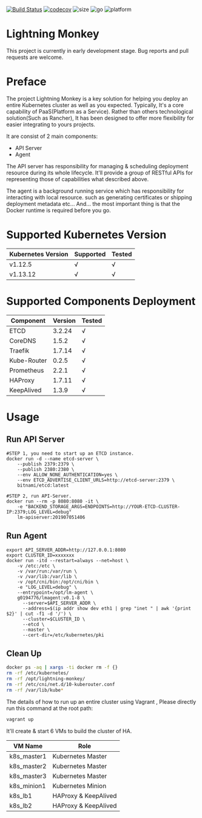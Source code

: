 [![Build Status](https://travis-ci.com/g0194776/lightning-monkey.svg?token=vHH8ZAATWuPpZvD2YF3L&branch=feature/init)](https://travis-ci.com/g0194776/lightning-monkey)
[![codecov](https://codecov.io/gh/g0194776/lightning-monkey/branch/master/graph/badge.svg)](https://codecov.io/gh/g0194776/lightning-monkey)
![size](https://img.shields.io/github/languages/code-size/g0194776/lightning-monkey)
![go](https://img.shields.io/badge/golang-1.13%2B-blue)
![platform](https://img.shields.io/badge/platform-linux--amd64%20%7C%20darwin-lightgrey)

# Lightning Monkey
This project is currently in early development stage. Bug reports and pull requests are welcome.

# Preface
The project Lightning Monkey is a key solution for helping you deploy an entire Kubernetes cluster as well as you expected. Typically, It's a core capability of PaaS(Platform as a Service). Rather than others technological solution(Such as Rancher), It has been designed to offer more flexibility for easier integrating to yours projects.

It are consist of 2 main components:

- API Server
- Agent

The API server has responsibility for managing & scheduling deployment resource during its whole lifecycle. It'll provide a group of RESTful APIs for representing those of capabilities what described above.

The agent is a background running service which has responsibility for interacting with local resource. such as generating certificates or shipping deployment metadata etc... And... the most important thing is that the Docker runtime is required before you go.


# Supported Kubernetes Version
|Kubernetes Version|Supported|Tested|
|---|---|---|
|v1.12.5|√|√|
|v1.13.12|√|√|

# Supported Components Deployment
|Component|Version|Tested|
|---|---|---|
|ETCD|3.2.24|√|
|CoreDNS|1.5.2|√|
|Traefik|1.7.14|√|
|Kube-Router|0.2.5|√|
|Prometheus|2.2.1|√|
|HAProxy|1.7.11|√|
|KeepAlived|1.3.9|√|


# Usage

## Run API Server
```shell
#STEP 1, you need to start up an ETCD instance.
docker run -d --name etcd-server \
    --publish 2379:2379 \
    --publish 2380:2380 \
    --env ALLOW_NONE_AUTHENTICATION=yes \
    --env ETCD_ADVERTISE_CLIENT_URLS=http://etcd-server:2379 \
    bitnami/etcd:latest

#STEP 2, run API-Server.
docker run --rm -p 8080:8080 -it \
    -e "BACKEND_STORAGE_ARGS=ENDPOINTS=http://YOUR-ETCD-CLUSTER-IP:2379;LOG_LEVEL=debug" 
    lm-apiserver:201907051406
```


## Run Agent
```shell
export API_SERVER_ADDR=http://127.0.0.1:8080
export CLUSTER_ID=xxxxxxx
docker run -itd --restart=always --net=host \
    -v /etc:/etc \
    -v /var/run:/var/run \
    -v /var/lib:/var/lib \
    -v /opt/cni/bin:/opt/cni/bin \
    -e "LOG_LEVEL=debug" \
    --entrypoint=/opt/lm-agent \
    g0194776/lmagent:v0.1-8 \
      --server=$API_SERVER_ADDR \
      --address=$(ip addr show dev eth1 | grep "inet " | awk '{print $2}' | cut -f1 -d '/') \
      --cluster=$CLUSTER_ID \
      --etcd \
      --master \
      --cert-dir=/etc/kubernetes/pki
```

## Clean Up

```bash
docker ps -aq | xargs -ti docker rm -f {}
rm -rf /etc/kubernetes/
rm -rf /opt/lightning-monkey/
rm -rf /etc/cni/net.d/10-kuberouter.conf
rm -rf /var/lib/kube*
```

The details of how to run up an entire cluster using Vagrant , Please directly run this command at the root path:
```bash
vagrant up
```
It'll create & start 6 VMs to build the cluster of HA.

|VM Name|Role|
|---|---|
|k8s_master1|Kubernetes Master|
|k8s_master2|Kubernetes Master|
|k8s_master3|Kubernetes Master|
|k8s_minion1|Kubernetes Minion|
|k8s_lb1|HAProxy & KeepAlived|
|k8s_lb2|HAProxy & KeepAlived|
